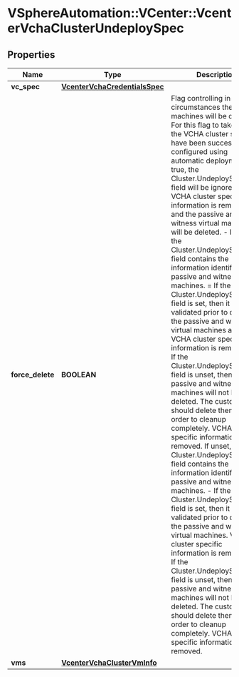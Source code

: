# VSphereAutomation::VCenter::VcenterVchaClusterUndeploySpec

## Properties
Name | Type | Description | Notes
------------ | ------------- | ------------- | -------------
**vc_spec** | [**VcenterVchaCredentialsSpec**](VcenterVchaCredentialsSpec.md) |  | [optional] 
**force_delete** | **BOOLEAN** | Flag controlling in what circumstances the virtual machines will be deleted. For this flag to take effect, the VCHA cluster should have been successfully configured using automatic deployment.     -  If true, the Cluster.UndeploySpec.vms field will be ignored, the VCHA cluster specific information is removed, and the passive and witness virtual machines will be deleted.    -  If false, the Cluster.UndeploySpec.vms field contains the information identifying the passive and witness virtual machines.        &#x3D;  If the Cluster.UndeploySpec.vms field is set, then it will be validated prior to deleting the passive and witness virtual machines and VCHA cluster specific information is removed.      &#x3D;  If the Cluster.UndeploySpec.vms field is unset, then the passive and witness virtual machines will not be deleted. The customer should delete them in order to cleanup completely. VCHA cluster specific information is removed.    If unset, the Cluster.UndeploySpec.vms field contains the information identifying the passive and witness virtual machines.     -  If the Cluster.UndeploySpec.vms field is set, then it will be validated prior to deleting the passive and witness virtual machines. VCHA cluster specific information is removed.    -  If the Cluster.UndeploySpec.vms field is unset, then the passive and witness virtual machines will not be deleted. The customer should delete them in order to cleanup completely. VCHA cluster specific information is removed.  | [optional] 
**vms** | [**VcenterVchaClusterVmInfo**](VcenterVchaClusterVmInfo.md) |  | [optional] 


